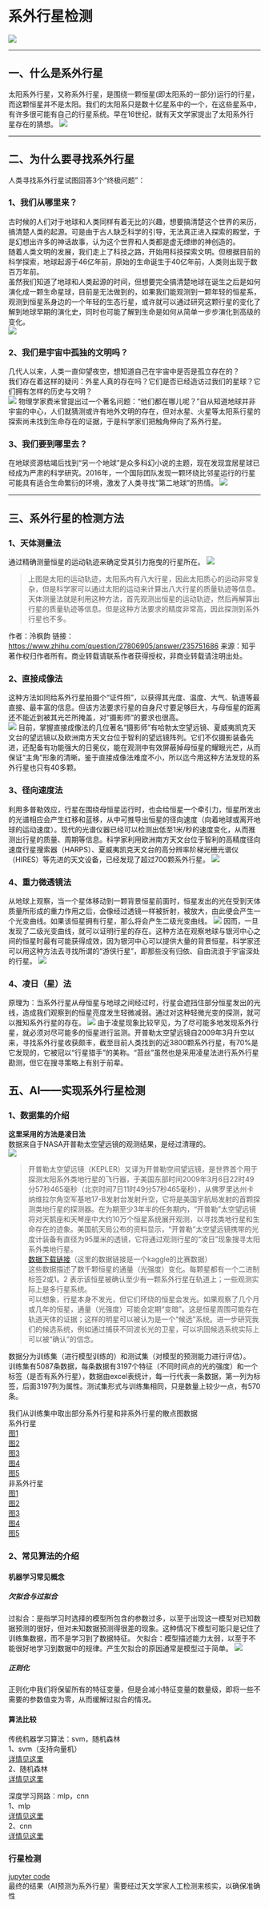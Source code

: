 # 系外行星检测
![](https://raw.githubusercontent.com/fudanhighai/fudanhighai.github.io/main/src/assets/img/lesson/other/yinhe.jpg)
***
## 一、什么是系外行星
太阳系外行星，又称系外行星，是围绕一颗恒星(即太阳系的一部分)运行的行星，而这颗恒星并不是太阳。我们的太阳系只是数十亿星系中的一个，在这些星系中，有许多很可能有自己的行星系统。早在16世纪，就有天文学家提出了太阳系外行星存在的猜想。
![](https://raw.githubusercontent.com/fudanhighai/fudanhighai.github.io/main/src/assets/img/lesson/other/planet_0.jpg)

***
## 二、为什么要寻找系外行星
人类寻找系外行星试图回答3个“终极问题”：
### 1、我们从哪里来？
古时候的人们对于地球和人类同样有着无比的兴趣，想要搞清楚这个世界的来历，搞清楚人类的起源。可是由于古人缺乏科学的引导，无法真正进入探索的殿堂，于是幻想出许多的神话故事，认为这个世界和人类都是虚无缥缈的神创造的。  
随着人类文明的发展，我们走上了科技之路，开始用科技探索文明。但根据目前的科学探索，地球起源于46亿年前，原始的生命诞生于40亿年前，人类则出现于数百万年前。  
虽然我们知道了地球和人类起源的时间，但想要完全搞清楚地球在诞生之后是如何演化成一颗生命星球，目前是无法做到的，如果我们能观测到一颗年轻的恒星系，观测到恒星系身边的一个年轻的生态行星，或许就可以通过研究这颗行星的变化了解到地球早期的演化史，同时也可能了解到生命是如何从简单一步步演化到高级的变化。  
![](https://raw.githubusercontent.com/fudanhighai/fudanhighai.github.io/main/src/assets/img/lesson/other/where.webp)
### 2、我们是宇宙中孤独的文明吗？
几代人以来，人类一直仰望夜空，想知道自己在宇宙中是否是孤立存在的？  
我们存在着这样的疑问：外星人真的存在吗？它们是否已经造访过我们的星球？它们拥有怎样的历史与文明？  
![](https://raw.githubusercontent.com/fudanhighai/fudanhighai.github.io/main/src/assets/img/lesson/other/loneliness.jpg)
物理学家费米曾提出过一个著名问题：“他们都在哪儿呢？”自从知道地球并非宇宙的中心，人们就猜测或许有地外文明的存在，但对水星、火星等太阳系行星的探索尚未找到生命存在的证据，于是科学家们把触角伸向了系外行星。  

### 3、我们要到哪里去？
在地球资源枯竭后找到“另一个地球”是众多科幻小说的主题，现在发现宜居星球已经成为严肃的科学研究。2016年，一个国际团队发现一颗环绕比邻星运行的行星可能具有适合生命繁衍的环境，激发了人类寻找“第二地球”的热情。
![](./Exoplanet%20Hunting%20in%20Deep%20Space/archive/plot/other/future.jpg)
***
## 三、系外行星的检测方法
### 1、天体测量法
通过精确测量恒星的运动轨迹来确定受其引力拖曳的行星所在。
![](./Exoplanet%20Hunting%20in%20Deep%20Space/archive/plot/other/tianticeliang.jpg)
>上图是太阳的运动轨迹，太阳系内有八大行星，因此太阳质心的运动非常复杂，但是科学家可以通过太阳的运动来计算出八大行星的质量轨迹等信息。天体测量法就是利用这种方法，首先观测出恒星的运动轨迹，然后再解算出行星的质量轨迹等信息。但是这种方法要求的精度非常高，因此探测到系外行星也不多。

作者：泠枫韵
链接：https://www.zhihu.com/question/27806905/answer/235751686
来源：知乎
著作权归作者所有。商业转载请联系作者获得授权，非商业转载请注明出处。

### 2、直接成像法
这种方法如同给系外行星拍摄个“证件照”，以获得其光度、温度、大气、轨道等最直接、最丰富的信息。但该方法要求行星的自身尺寸要足够巨大，与母恒星的距离还不能近到被其光芒所掩盖，对“摄影师”的要求也很高。  
![](./Exoplanet%20Hunting%20in%20Deep%20Space/archive/plot/other/zhijiechengxiang.jpg)
目前，掌握直接成像法的几位著名“摄影师”有哈勃太空望远镜、夏威夷凯克天文台的望远镜以及欧洲南方天文台位于智利的望远镜阵列。它们不仅摄影装备先进，还配备有功能强大的日冕仪，能在观测中有效屏蔽掉母恒星的耀眼光芒，从而保证“主角”形象的清晰。鉴于直接成像法难度不小，所以迄今用这种方法发现的系外行星也只有40多颗。  

### 3、径向速度法
利用多普勒效应，行星在围绕母恒星运行时，也会给恒星一个牵引力，恒星所发出的光谱相应会产生红移和蓝移，从中可推导出恒星的径向速度（向着地球或离开地球的运动速度）。现代的光谱仪器已经可以检测出低至1米/秒的速度变化，从而推测出行星的质量、周期等信息。科学家利用欧洲南方天文台位于智利的高精度径向速度行星搜索器（HARPS）、夏威夷凯克天文台的高分辨率阶梯光栅光谱仪（HIRES）等先进的天文设备，已经发现了超过700颗系外行星。
![](./Exoplanet%20Hunting%20in%20Deep%20Space/archive/plot/other/jingxiangsudu.jpg)
### 4、重力微透镜法
从地球上观察，当一个星体移动到一颗背景恒星前面时，恒星发出的光在受到天体质量所形成的重力作用之后，会像经过透镜一样被折射，被放大，由此便会产生一个光变曲线。如果该恒星拥有行星，那么将会产生二级光变曲线。
![](./Exoplanet%20Hunting%20in%20Deep%20Space/archive/plot/other/grivity_0.jpg)
因而，一旦发现了二级光变曲线，就可以证明行星的存在。这种方法在观察地球与银河中心之间的恒星时最有可能获得成效，因为银河中心可以提供大量的背景恒星。科学家还可以用这种方法去寻找所谓的“游侠行星”，即那些没有归依、自由流浪于宇宙深处的行星。
![](./Exoplanet%20Hunting%20in%20Deep%20Space/archive/plot/other/grivity_1.jpg)
### 4、**凌日（星）法**
原理为：当系外行星从母恒星与地球之间经过时，行星会遮挡住部分恒星发出的光线，造成我们观察到的恒星亮度发生轻微减弱。通过对这种轻微光变的探测，就可以推知系外行星的存在。
![](./Exoplanet%20Hunting%20in%20Deep%20Space/archive/plot/other/transit.gif)
由于凌星现象比较罕见，为了尽可能多地发现系外行星，就必须对尽可能多的恒星进行监测。开普勒太空望远镜自2009年3月升空以来，寻找系外行星收获颇丰，截至目前人类找到的近3800颗系外行星，有70%是它发现的，它被冠以“行星猎手”的美称。“苔丝”虽然也是采用凌星法进行系外行星勘测，但它在搜寻策略上有别于前辈。  


## 五、AI——实现系外行星检测 
### 1、数据集的介绍
**这里采用的方法是凌日法**  
数据来自于NASA开普勒太空望远镜的观测结果，是经过清理的。  
![](./Exoplanet%20Hunting%20in%20Deep%20Space/archive/plot/other/KEPLER.jpg)
>开普勒太空望远镜（KEPLER）又译为开普勒空间望远镜，是世界首个用于探测太阳系外类地行星的飞行器，于美国东部时间2009年3月6日22时49分57秒465毫秒（北京时间7日11时49分57秒465毫秒），从佛罗里达州卡纳维拉尔角空军基地17-B发射台发射升空，它将是美国宇航局发射的首颗探测类地行星的探测器。在为期至少3年半的任务期内，“开普勒”太空望远镜将对天鹅座和天琴座中大约10万个恒星系统展开观测，以寻找类地行星和生命存在的迹象。美国航天局公布的资料显示，“开普勒”太空望远镜携带的光度计装备有直径为95厘米的透镜，它将通过观测行星的“凌日”现象搜寻太阳系外类地行星。  
[数据下载链接](https://www.kaggle.com/datasets/keplersmachines/kepler-labelled-time-series-data/code?resource=download)（这里的数据链接是一个kaggle的比赛数据）  
这些数据描述了数千颗恒星的通量（光强度）变化。每颗星都有一个二进制标签2或1。2 表示该恒星被确认至少有一颗系外行星在轨道上；一些观测实际上是多行星系统。  
可以想象，行星本身不发光，但它们环绕的恒星会发光。如果观察了几个月或几年的恒星，通量（光强度）可能会定期“变暗”。这是恒星周围可能存在轨道天体的证据；这样的明星可以被认为是一个“候选”系统。进一步研究我们的候选系统，例如通过捕获不同波长光的卫星，可以巩固候选系统实际上可以被“确认”的信念。  

数据分为训练集（进行模型训练的）和测试集（对模型的预测能力进行评估）。  
训练集有5087条数据，每条数据有3197个特征（不同时间点的光的强度）和一个标签（是否有系外行星），数据由excel表统计，每一行代表一条数据，第一列为标签，后面3197列为属性。测试集形式与训练集相同，只是数量上较少一点，有570条。

我们从训练集中取出部分系外行星和非系外行星的散点图数据  
系外行星  
[图1](./Exoplanet%20Hunting%20in%20Deep%20Space/archive/plot/stars%20with%20exoplants/scatter/number%201.png)  
[图2](./Exoplanet%20Hunting%20in%20Deep%20Space/archive/plot/stars%20with%20exoplants/scatter/number%202.png)  
[图3](./Exoplanet%20Hunting%20in%20Deep%20Space/archive/plot/stars%20with%20exoplants/scatter/number%203.png)   
[图4](./Exoplanet%20Hunting%20in%20Deep%20Space/archive/plot/stars%20with%20exoplants/scatter/number%204.png)  
[图5](./Exoplanet%20Hunting%20in%20Deep%20Space/archive/plot/stars%20with%20exoplants/scatter/number%205.png)  
非系外行星  
[图1](./Exoplanet%20unting%20in%20Deep%20Space/archive/plot/stars%20without%20exoplants/scatter/number%201.png)  
[图2](./Exoplanet%20Hunting%20in%20Deep%20Space/archive/plot/stars%20without%20exoplants/scatter/number%202.png)  
[图3](./Exoplanet%20Hunting%20in%20Deep%20Space/archive/plot/stars%20without%20exoplants/scatter/number%203.png)  
[图4](./Exoplanet%20Hunting%20in%20Deep%20Space/archive/plot/stars%20without%20exoplants/scatter/number%204.png)  
[图5](./Exoplanet%20Hunting%20in%20Deep%20Space/archive/plot/stars%20without%20exoplants/scatter/number%205.png)  

### 2、常见算法的介绍
#### 机器学习常见概念
##### 欠拟合与过拟合
过拟合：是指学习时选择的模型所包含的参数过多，以至于出现这一模型对已知数据预测的很好，但对未知数据预测得很差的现象。这种情况下模型可能只是记住了训练集数据，而不是学习到了数据特征。
欠拟合：模型描述能力太弱，以至于不能很好地学习到数据中的规律。产生欠拟合的原因通常是模型过于简单。
![](./Exoplanet%20Hunting%20in%20Deep%20Space/archive/plot/other/fitting.png)
##### 正则化
正则化中我们将保留所有的特征变量，但是会减小特征变量的数量级，即将一些不需要的参数值变为零，从而缓解过拟合的情况。

#### 算法比较
传统机器学习算法：svm，随机森林  
1、svm（支持向量机）  
[详情见这里](https://blog.csdn.net/qq_42363032/article/details/107210881?ops_request_misc=%257B%2522request%255Fid%2522%253A%2522167487618116800184170971%2522%252C%2522scm%2522%253A%252220140713.130102334..%2522%257D&request_id=167487618116800184170971&biz_id=0&utm_medium=distribute.pc_search_result.none-task-blog-2~all~baidu_landing_v2~default-1-107210881-null-null.142^v71^one_line,201^v4^add_ask&utm_term=svm%E9%80%9A%E4%BF%97%E4%BB%8B%E7%BB%8D&spm=1018.2226.3001.4187)  
2、随机森林  
[详情见这里](https://blog.csdn.net/cg896406166/article/details/83796557?ops_request_misc=&request_id=&biz_id=102&utm_term=%E9%9A%8F%E6%9C%BA%E6%A3%AE%E6%9E%97%E9%80%9A%E4%BF%97%E4%BB%8B%E7%BB%8D&utm_medium=distribute.pc_search_result.none-task-blog-2~all~sobaiduweb~default-2-83796557.142^v71^one_line,201^v4^add_ask&spm=1018.2226.3001.4187)  

深度学习网路：mlp，cnn  
1、mlp  
[详情见这里](https://zhuanlan.zhihu.com/p/473509550)  
2、cnn  
[详情见这里](https://zhuanlan.zhihu.com/p/546593921)  


### 行星检测
[jupyter code](./Exoplanet%20Hunting%20in%20Deep%20Space/archive/code.ipynb)  
最终的结果（AI预测为系外行星）需要经过天文学家人工检测来核实，以确保准确性